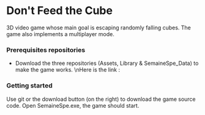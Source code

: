 # Don't Feed the Cube
3D video game whose main goal is escaping randomly falling cubes. The game also implements a multiplayer mode.

### Prerequisites repositories
- Download the three repositories (Assets, Library & SemaineSpe_Data) to make the game works.
\nHere is the link : 

### Getting started
Use git or the download button (on the right) to download the game source code.
Open SemaineSpe.exe, the game should start.
